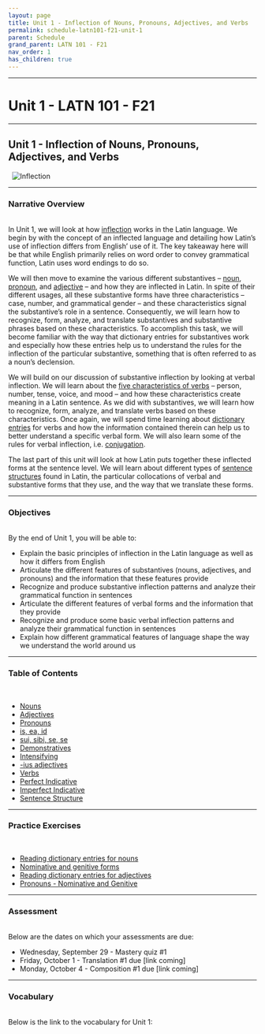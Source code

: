 ```yaml
---
layout: page
title: Unit 1 - Inflection of Nouns, Pronouns, Adjectives, and Verbs
permalink: schedule-latn101-f21-unit-1
parent: Schedule
grand_parent: LATN 101 - F21
nav_order: 1
has_children: true
---
```

***

# Unit 1 - LATN 101 - F21

***

## Unit 1 - Inflection of Nouns, Pronouns, Adjectives, and Verbs
&nbsp;
![Inflection](https://bencrowder.net/images/projects/latin-declensions.png)

***

### Narrative Overview
&nbsp;  
In Unit 1, we will look at how [inflection](http://www.youtube.com/watch?v=5g1sz9qRNJ0) works in the Latin language. We begin by with the concept of an inflected language and detailing how Latin’s use of inflection differs from English’ use of it. The key takeaway here will be that while English primarily relies on word order to convey grammatical function, Latin uses word endings to do so.

We will then move to examine the various different substantives – [noun](https://lingualatina.github.io/textbook/presentation/01-nouns-adjs-pron/nouns/), [pronoun](https://lingualatina.github.io/textbook/presentation/01-nouns-adjs-pron/pronouns/), and [adjective](https://lingualatina.github.io/textbook/presentation/01-nouns-adjs-pron/adjectives/) – and how they are inflected in Latin. In spite of their different usages,  all these substantive forms have three characteristics – case, number, and grammatical gender – and these characteristics signal the substantive’s role in a sentence. Consequently, we will learn how to recognize, form, analyze, and translate substantives and substantive phrases based on these characteristics. To accomplish this task, we will become familiar with the way that dictionary entries for substantives work and especially how these entries help us to understand the rules for the inflection of the particular substantive, something that is often referred to as a noun’s declension.

We will build on our discussion of substantive inflection by looking at verbal inflection. We will learn about the [five characteristics of verbs](https://lingualatina.github.io/textbook/presentation/02-verbs/overview/#verbs) – person, number, tense, voice, and mood – and how these characteristics create meaning in a Latin sentence. As we did with substantives, we will learn how to recognize, form, analyze, and translate verbs based on these characteristics. Once again, we will spend time learning about [dictionary entries](https://lingualatina.github.io/textbook/presentation/02-verbs/overview/#dictionary-entry) for verbs and how the information contained therein can help us to better understand a specific verbal form. We will also learn some of the rules for verbal inflection, i.e. [conjugation](https://lingualatina.github.io/textbook/presentation/02-verbs/overview/#conjugations).

The last part of this unit will look at how Latin puts together these inflected forms at the sentence level. We will learn about different types of [sentence structures](https://lingualatina.github.io/textbook/presentation/02-verbs/sentence-structures/) found in Latin, the particular collocations of verbal and substantive forms that they use, and the way that we translate these forms.

***

### Objectives
&nbsp;  
By the end of Unit 1, you will be able to:

- Explain the basic principles of inflection in the Latin language as well as how it differs from English
- Articulate the different features of substantives (nouns, adjectives, and pronouns) and the information that these features provide
- Recognize and produce substantive inflection patterns and analyze their grammatical function in sentences
- Articulate the different features of verbal forms and the information that they provide
- Recognize and produce some basic verbal inflection patterns and analyze their grammatical function in sentences
- Explain how different grammatical features of language shape the way we understand the world around us

***

### Table of Contents
&nbsp;
- [Nouns](https://lingualatina.github.io/textbook/presentation/01-nouns-adjs-pron/nouns/)
- [Adjectives](https://lingualatina.github.io/textbook/presentation/01-nouns-adjs-pron/adjectives/)
- [Pronouns](https://lingualatina.github.io/textbook/presentation/01-nouns-adjs-pron/pronouns/#pronouns)
- [is, ea, id](https://lingualatina.github.io/textbook/presentation/01-nouns-adjs-pron/pronouns/#is-ea-id)
- [sui, sibi, se, se](https://lingualatina.github.io/textbook/presentation/09-pron-dep-irreg/#reflexive-pronouns)
- [Demonstratives](https://lingualatina.github.io/textbook/presentation/01-nouns-adjs-pron/pronouns/#demonstratives)
- [Intensifying](https://lingualatina.github.io/textbook/presentation/01-nouns-adjs-pron/pronouns/#intensives)
- [-ius adjectives](https://lingualatina.github.io/textbook/presentation/01-nouns-adjs-pron/adjectives/#2-1-2--%C4%ABus-adjectives)
- [Verbs](https://lingualatina.github.io/textbook/presentation/02-verbs/overview/)
- [Perfect Indicative](https://lingualatina.github.io/textbook/presentation/02-verbs/perfect/)
- [Imperfect Indicative](https://lingualatina.github.io/textbook/presentation/02-verbs/imperfect/)
- [Sentence Structure](https://lingualatina.github.io/textbook/presentation/02-verbs/sentence-structures/)

***

### Practice Exercises
&nbsp;
- [Reading dictionary entries for nouns](https://lingualatina.github.io/textbook/exercises/01-nouns-adjs-pron/dictionary-nouns/)
- [Nominative and genitive forms](https://lingualatina.github.io/textbook/exercises/01-nouns-adjs-pron/nom-gen/)
- [Reading dictionary entries for adjectives](https://lingualatina.github.io/textbook/exercises/01-nouns-adjs-pron/adj-type/)
- [Pronouns - Nominative and Genitive](https://lingualatina.github.io/textbook/exercises/01-nouns-adjs-pron/pronouns/)

***

### Assessment
&nbsp;  
Below are the dates on which your assessments are due:
- Wednesday, September 29 - Mastery quiz #1
- Friday, October 1 - Translation #1 due [link coming]
- Monday, October 4 - Composition #1 due [link coming]

***

### Vocabulary
&nbsp;  
Below is the link to the vocabulary for Unit 1:

